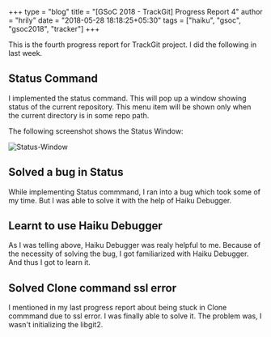 +++
type = "blog"
title = "[GSoC 2018 - TrackGit] Progress Report 4"
author = "hrily"
date = "2018-05-28 18:18:25+05:30"
tags = ["haiku", "gsoc", "gsoc2018", "tracker"]
+++


This is the fourth progress report for TrackGit project. I did the following in last week.

## Status Command

I implemented the status command. This will pop up a window showing status of the current repository. This menu item will be shown only when the current directory is in some repo path.

The following screenshot shows the Status Window:

![Status-Window](/files/blog/hrily/Status-Window.jpg)


## Solved a bug in Status

While implementing Status commmand, I ran into a bug which took some of my time. But I was able to solve it with the help of Haiku Debugger.


## Learnt to use Haiku Debugger

As I was telling above, Haiku Debugger was realy helpful to me. Because of the necessity of solving the bug, I got familiarized with Haiku Debugger. And thus I
got to learn it.


## Solved Clone command ssl error

I mentioned in my last progress report about being stuck in Clone commmand due to ssl error. I was finally able to solve it. The problem was, I wasn't initializing the libgit2.
